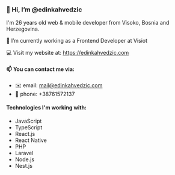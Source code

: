 ### 👋 Hi, I’m @edinkahvedzic

I'm 26 years old web & mobile developer from Visoko, Bosnia and Herzegovina.

:briefcase: I’m currently working as a Frontend Developer at Visiot

:computer: Visit my website at: https://edinkahvedzic.com

#### 📫 You can contact me via: 

- :envelope: email: mail@edinkahvedzic.com 
- :iphone: phone: +38761572137

#### Technologies I'm working with:
- JavaScript
- TypeScript
- React.js
- React Native
- PHP
- Laravel
- Node.js
- Nest.js

